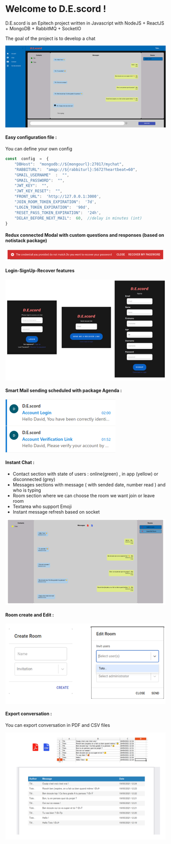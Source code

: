 # Welcome to D.E.scord !

D.E.scord is an Epitech project written in Javascript with NodeJS + ReactJS + MongoDB + RabbitMQ + SocketIO

The goal of the project is to develop a chat

![](https://github.com/DavidL54/Epitech-MJS-My_chat/blob/main/docimg/presentation.png)

#### Easy configuration file :
You can define your own config

```javascript
const  config  =  {
    "DBHost":  "mongodb://${mongourl}:27017/mychat",
    "RABBITURL":  "amqp://${rabbiturl}:5672?heartbeat=60",
    "GMAIL_USERNAME"  :  "",
    "GMAIL_PASSWORD":  "",
    "JWT_KEY":  "",
    "JWT_KEY_RESET":  "",
    "FRONT_URL":  'http://127.0.0.1:3000',
    "JOIN_ROOM_TOKEN_EXPIRATION":  '7d',
    "LOGIN_TOKEN_EXPIRATION":  '90d',
    "RESET_PASS_TOKEN_EXPIRATION":  '24h',
    "DELAY_BEFORE_NEXT_MAIL":  60,  //delay in minutes (int)
}
```
#### Redux connected Modal with custom questions and responses (based on notistack package)

![](https://github.com/DavidL54/Epitech-MJS-My_chat/blob/main/docimg/modal.png)

#### Login-SignUp-Recover features

![](https://github.com/DavidL54/Epitech-MJS-My_chat/blob/main/docimg/login.png)

#### Smart Mail sending scheduled with package Agenda :

![](https://github.com/DavidL54/Epitech-MJS-My_chat/blob/main/docimg/email.png)

#### Instant Chat :
- Contact section with state of users : online(green) , in app (yellow) or disconnected (grey)
- Messages sections with message ( with sended date, number read ) and who is typing
- Room section where we can choose the room we want join or leave room
- Textarea who support Emoji
- Instant message refresh based on socket

![](https://github.com/DavidL54/Epitech-MJS-My_chat/blob/main/docimg/chat.png)

#### Room create and Edit :

![](https://github.com/DavidL54/Epitech-MJS-My_chat/blob/main/docimg/room.png)

#### Export conversation :
You can export conversation in PDF and CSV files

![](https://github.com/DavidL54/Epitech-MJS-My_chat/blob/main/docimg/export.png)
